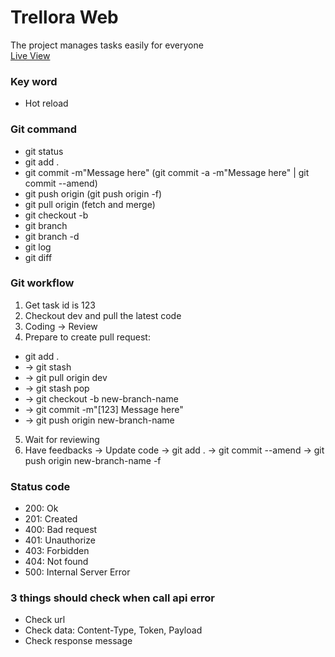 # Trellora Web
The project manages tasks easily for everyone
<br><a href="https://trellora-web.vercel.app/">Live View</a>

### Key word
- Hot reload

### Git command
- git status
- git add .
- git commit -m"Message here" (git commit -a -m"Message here" | git commit --amend)
- git push origin <branch name> (git push origin <branch name> -f)
- git pull origin <branch name> (fetch and merge)
- git checkout -b <new branch name>
- git branch
- git branch -d
- git log
- git diff

### Git workflow
1. Get task id is 123
2. Checkout dev and pull the latest code
3. Coding -> Review
4. Prepare to create pull request: 
- git add . 
- -> git stash 
- -> git pull origin dev 
- -> git stash pop 
- -> git checkout -b new-branch-name 
- -> git commit -m"[123] Message here"
- -> git push origin new-branch-name
5. Wait for reviewing
6. Have feedbacks -> Update code -> git add . -> git commit --amend -> git push origin new-branch-name -f


### Status code
- 200: Ok
- 201: Created
- 400: Bad request
- 401: Unauthorize
- 403: Forbidden
- 404: Not found
- 500: Internal Server Error

### 3 things should check when call api error
- Check url
- Check data: Content-Type, Token, Payload
- Check response message